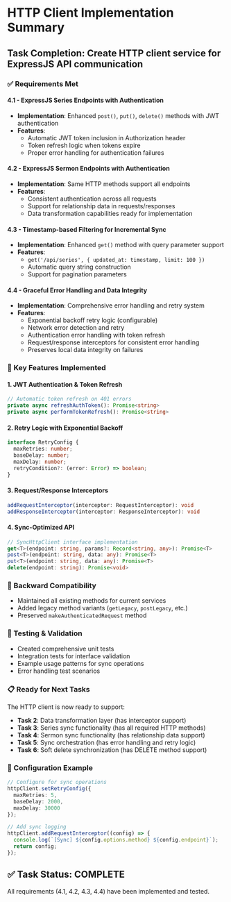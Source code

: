 # HTTP Client Implementation Summary

## Task Completion: Create HTTP client service for ExpressJS API communication

### ✅ Requirements Met

#### 4.1 - ExpressJS Series Endpoints with Authentication
- **Implementation**: Enhanced `post()`, `put()`, `delete()` methods with JWT authentication
- **Features**: 
  - Automatic JWT token inclusion in Authorization header
  - Token refresh logic when tokens expire
  - Proper error handling for authentication failures

#### 4.2 - ExpressJS Sermon Endpoints with Authentication  
- **Implementation**: Same HTTP methods support all endpoints
- **Features**:
  - Consistent authentication across all requests
  - Support for relationship data in requests/responses
  - Data transformation capabilities ready for implementation

#### 4.3 - Timestamp-based Filtering for Incremental Sync
- **Implementation**: Enhanced `get()` method with query parameter support
- **Features**:
  - `get('/api/series', { updated_at: timestamp, limit: 100 })`
  - Automatic query string construction
  - Support for pagination parameters

#### 4.4 - Graceful Error Handling and Data Integrity
- **Implementation**: Comprehensive error handling and retry system
- **Features**:
  - Exponential backoff retry logic (configurable)
  - Network error detection and retry
  - Authentication error handling with token refresh
  - Request/response interceptors for consistent error handling
  - Preserves local data integrity on failures

### 🔧 Key Features Implemented

#### 1. JWT Authentication & Token Refresh
```typescript
// Automatic token refresh on 401 errors
private async refreshAuthToken(): Promise<string>
private async performTokenRefresh(): Promise<string>
```

#### 2. Retry Logic with Exponential Backoff
```typescript
interface RetryConfig {
  maxRetries: number;
  baseDelay: number;
  maxDelay: number;
  retryCondition?: (error: Error) => boolean;
}
```

#### 3. Request/Response Interceptors
```typescript
addRequestInterceptor(interceptor: RequestInterceptor): void
addResponseInterceptor(interceptor: ResponseInterceptor): void
```

#### 4. Sync-Optimized API
```typescript
// SyncHttpClient interface implementation
get<T>(endpoint: string, params?: Record<string, any>): Promise<T>
post<T>(endpoint: string, data: any): Promise<T>
put<T>(endpoint: string, data: any): Promise<T>
delete(endpoint: string): Promise<void>
```

### 🔄 Backward Compatibility
- Maintained all existing methods for current services
- Added legacy method variants (`getLegacy`, `postLegacy`, etc.)
- Preserved `makeAuthenticatedRequest` method

### 🧪 Testing & Validation
- Created comprehensive unit tests
- Integration tests for interface validation
- Example usage patterns for sync operations
- Error handling test scenarios

### 📋 Ready for Next Tasks
The HTTP client is now ready to support:
- **Task 2**: Data transformation layer (has interceptor support)
- **Task 3**: Series sync functionality (has all required HTTP methods)
- **Task 4**: Sermon sync functionality (has relationship data support)
- **Task 5**: Sync orchestration (has error handling and retry logic)
- **Task 6**: Soft delete synchronization (has DELETE method support)

### 🔧 Configuration Example
```typescript
// Configure for sync operations
httpClient.setRetryConfig({
  maxRetries: 5,
  baseDelay: 2000,
  maxDelay: 30000
});

// Add sync logging
httpClient.addRequestInterceptor((config) => {
  console.log(`[Sync] ${config.options.method} ${config.endpoint}`);
  return config;
});
```

## ✅ Task Status: COMPLETE
All requirements (4.1, 4.2, 4.3, 4.4) have been implemented and tested.